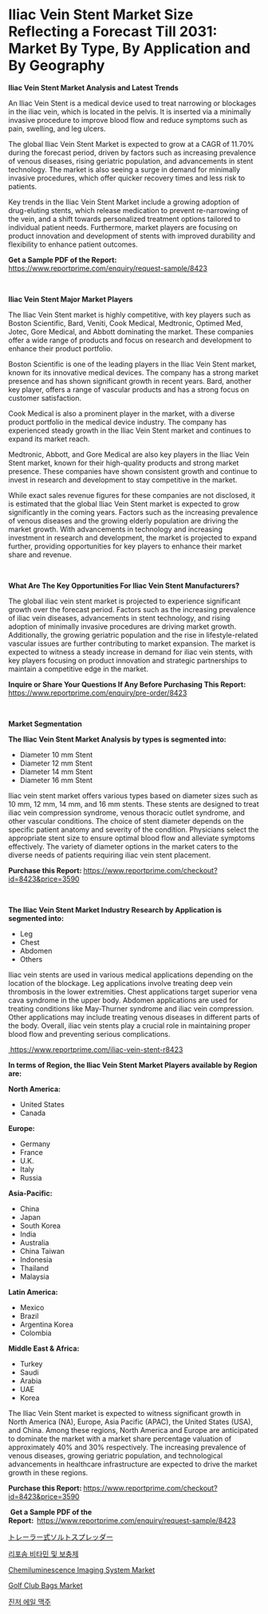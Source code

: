 <p><h1>Iliac Vein Stent Market Size Reflecting a Forecast Till 2031: Market By Type, By Application and By Geography</h1></p><p><strong>Iliac Vein Stent Market Analysis and Latest Trends</strong></p>
<p><p>An Iliac Vein Stent is a medical device used to treat narrowing or blockages in the iliac vein, which is located in the pelvis. It is inserted via a minimally invasive procedure to improve blood flow and reduce symptoms such as pain, swelling, and leg ulcers.</p><p>The global Iliac Vein Stent Market is expected to grow at a CAGR of 11.70% during the forecast period, driven by factors such as increasing prevalence of venous diseases, rising geriatric population, and advancements in stent technology. The market is also seeing a surge in demand for minimally invasive procedures, which offer quicker recovery times and less risk to patients.</p><p>Key trends in the Iliac Vein Stent Market include a growing adoption of drug-eluting stents, which release medication to prevent re-narrowing of the vein, and a shift towards personalized treatment options tailored to individual patient needs. Furthermore, market players are focusing on product innovation and development of stents with improved durability and flexibility to enhance patient outcomes.</p></p>
<p><strong>Get a Sample PDF of the Report:&nbsp;</strong> <a href="https://www.reportprime.com/enquiry/request-sample/8423">https://www.reportprime.com/enquiry/request-sample/8423</a></p>
<p>&nbsp;</p>
<p><strong>Iliac Vein Stent Major Market Players</strong></p>
<p><p>The Iliac Vein Stent market is highly competitive, with key players such as Boston Scientific, Bard, Veniti, Cook Medical, Medtronic, Optimed Med, Jotec, Gore Medical, and Abbott dominating the market. These companies offer a wide range of products and focus on research and development to enhance their product portfolio.</p><p>Boston Scientific is one of the leading players in the Iliac Vein Stent market, known for its innovative medical devices. The company has a strong market presence and has shown significant growth in recent years. Bard, another key player, offers a range of vascular products and has a strong focus on customer satisfaction.</p><p>Cook Medical is also a prominent player in the market, with a diverse product portfolio in the medical device industry. The company has experienced steady growth in the Iliac Vein Stent market and continues to expand its market reach.</p><p>Medtronic, Abbott, and Gore Medical are also key players in the Iliac Vein Stent market, known for their high-quality products and strong market presence. These companies have shown consistent growth and continue to invest in research and development to stay competitive in the market.</p><p>While exact sales revenue figures for these companies are not disclosed, it is estimated that the global Iliac Vein Stent market is expected to grow significantly in the coming years. Factors such as the increasing prevalence of venous diseases and the growing elderly population are driving the market growth. With advancements in technology and increasing investment in research and development, the market is projected to expand further, providing opportunities for key players to enhance their market share and revenue.</p></p>
<p>&nbsp;</p>
<p><strong>What Are The Key Opportunities For Iliac Vein Stent Manufacturers?</strong></p>
<p><p>The global iliac vein stent market is projected to experience significant growth over the forecast period. Factors such as the increasing prevalence of iliac vein diseases, advancements in stent technology, and rising adoption of minimally invasive procedures are driving market growth. Additionally, the growing geriatric population and the rise in lifestyle-related vascular issues are further contributing to market expansion. The market is expected to witness a steady increase in demand for iliac vein stents, with key players focusing on product innovation and strategic partnerships to maintain a competitive edge in the market.</p></p>
<p><strong>Inquire or Share Your Questions If Any Before Purchasing This Report:</strong> <a href="https://www.reportprime.com/enquiry/pre-order/8423">https://www.reportprime.com/enquiry/pre-order/8423</a></p>
<p>&nbsp;</p>
<p><strong>Market Segmentation</strong></p>
<p><strong>The Iliac Vein Stent Market Analysis by types is segmented into:</strong></p>
<p><ul><li>Diameter 10 mm Stent</li><li>Diameter 12 mm Stent</li><li>Diameter 14 mm Stent</li><li>Diameter 16 mm Stent</li></ul></p>
<p><p>Iliac vein stent market offers various types based on diameter sizes such as 10 mm, 12 mm, 14 mm, and 16 mm stents. These stents are designed to treat iliac vein compression syndrome, venous thoracic outlet syndrome, and other vascular conditions. The choice of stent diameter depends on the specific patient anatomy and severity of the condition. Physicians select the appropriate stent size to ensure optimal blood flow and alleviate symptoms effectively. The variety of diameter options in the market caters to the diverse needs of patients requiring iliac vein stent placement.</p></p>
<p><strong>Purchase this Report:&nbsp;</strong><a href="https://www.reportprime.com/checkout?id=8423&price=3590">https://www.reportprime.com/checkout?id=8423&price=3590</a></p>
<p>&nbsp;</p>
<p><strong>The Iliac Vein Stent Market Industry Research by Application is segmented into:</strong></p>
<p><ul><li>Leg</li><li>Chest</li><li>Abdomen</li><li>Others</li></ul></p>
<p><p>Iliac vein stents are used in various medical applications depending on the location of the blockage. Leg applications involve treating deep vein thrombosis in the lower extremities. Chest applications target superior vena cava syndrome in the upper body. Abdomen applications are used for treating conditions like May-Thurner syndrome and iliac vein compression. Other applications may include treating venous diseases in different parts of the body. Overall, iliac vein stents play a crucial role in maintaining proper blood flow and preventing serious complications.</p></p>
<p><a href="https://www.reportprime.com/iliac-vein-stent-r8423">&nbsp;https://www.reportprime.com/iliac-vein-stent-r8423</a></p>
<p><strong>In terms of Region, the Iliac Vein Stent Market Players available by Region are:</strong></p>
<p>
    <p> <strong> North America: </strong>
        <ul>
            <li>United States</li>
            <li>Canada</li>
        </ul>
        </p> 
    <p> <strong> Europe: </strong>
        <ul>
            <li>Germany</li>
            <li>France</li>
            <li>U.K.</li>
            <li>Italy</li>
            <li>Russia</li>
        </ul>
        </p> 
    <p> <strong> Asia-Pacific: </strong>
        <ul>
            <li>China</li>
            <li>Japan</li>
            <li>South Korea</li>
            <li>India</li>
            <li>Australia</li>
            <li>China Taiwan</li>
            <li>Indonesia</li>
            <li>Thailand</li>
            <li>Malaysia</li>
        </ul>
        </p> 
    <p> <strong> Latin America: </strong>
        <ul>
            <li>Mexico</li>
            <li>Brazil</li>
            <li>Argentina Korea</li>
            <li>Colombia</li>
        </ul>
        </p> 
    <p> <strong> Middle East & Africa: </strong>
        <ul>
            <li>Turkey</li>
            <li>Saudi</li>
            <li>Arabia</li>
            <li>UAE</li>
            <li>Korea</li>
        </ul>
    </p>
    </p>
<p><p>The Iliac Vein Stent market is expected to witness significant growth in North America (NA), Europe, Asia Pacific (APAC), the United States (USA), and China. Among these regions, North America and Europe are anticipated to dominate the market with a market share percentage valuation of approximately 40% and 30% respectively. The increasing prevalence of venous diseases, growing geriatric population, and technological advancements in healthcare infrastructure are expected to drive the market growth in these regions.</p></p>
<p><strong>Purchase this Report: </strong><a href="https://www.reportprime.com/checkout?id=8423&price=3590">https://www.reportprime.com/checkout?id=8423&price=3590</a></p>
<p>&nbsp;<strong>Get a Sample PDF of the Report:&nbsp;&nbsp;</strong><a href="https://www.reportprime.com/enquiry/request-sample/8423">https://www.reportprime.com/enquiry/request-sample/8423</a></p>
<p><strong></strong></p>
<p><p><a href="https://github.com/FrancoWeber2023/Market-Research-Report-List-1/blob/main/594871377315.md">トレーラー式ソルトスプレッダー</a></p><p><a href="https://github.com/AidenReinger/Market-Research-Report-List-1/blob/main/612695173080.md">리포솜 비타민 및 보충제</a></p><p><a href="https://github.com/marloy8/Market-Research-Report-List-4/blob/main/chemiluminescence-imaging-system-market.md">Chemiluminescence Imaging System Market</a></p><p><a href="https://issuu.com/reportprime-2/docs/golf-club-bags-market-size-2030.pptx">Golf Club Bags Market</a></p><p><a href="https://github.com/wallacBahrtyinger567686/Market-Research-Report-List-1/blob/main/434297773079.md">진저 에일 맥주</a></p></p>